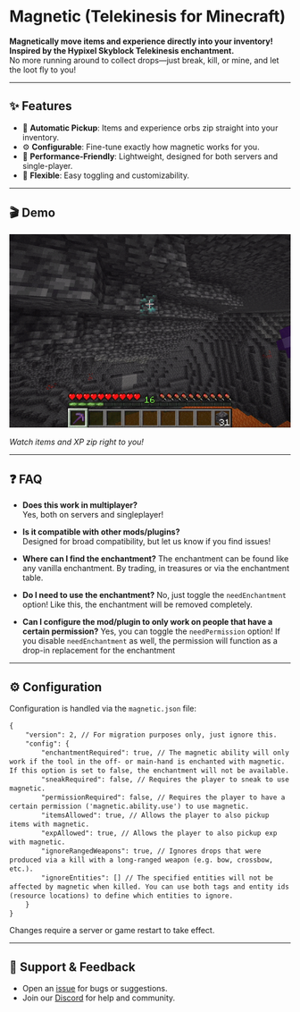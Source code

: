 # Magnetic (Telekinesis for Minecraft)

**Magnetically move items and experience directly into your inventory!
Inspired by the Hypixel Skyblock Telekinesis enchantment.**  
No more running around to collect drops—just break, kill, or mine, and let the loot fly to you!

---

## ✨ Features

- 🧲 **Automatic Pickup**: Items and experience orbs zip straight into your inventory.
- ⚙️ **Configurable**: Fine-tune exactly how magnetic works for you.
- 🚀 **Performance-Friendly**: Lightweight, designed for both servers and single-player.
- 🔄 **Flexible**: Easy toggling and customizability.

---

## 🎬 Demo

![Block drop auto-pickup preview](https://raw.githubusercontent.com/btwonion/magnetic/refs/heads/master/media/magnetic-showcase-cave.gif)

*Watch items and XP zip right to you!*

---

## ❓ FAQ

- **Does this work in multiplayer?**  
  Yes, both on servers and singleplayer!

- **Is it compatible with other mods/plugins?**  
  Designed for broad compatibility, but let us know if you find issues!

- **Where can I find the enchantment?**
  The enchantment can be found like any vanilla enchantment. By trading, in treasures or via the enchantment table.

- **Do I need to use the enchantment?**
  No, just toggle the `needEnchantment` option! Like this, the enchantment will be removed completely.

- **Can I configure the mod/plugin to only work on people that have a certain permission?**
  Yes, you can toggle the `needPermission` option!
  If you disable `needEnchantment` as well, the permission will function as a drop-in replacement for the enchantment

---

## ⚙️ Configuration

Configuration is handled via the `magnetic.json` file:

```json5
{
    "version": 2, // For migration purposes only, just ignore this.
    "config": {
        "enchantmentRequired": true, // The magnetic ability will only work if the tool in the off- or main-hand is enchanted with magnetic. If this option is set to false, the enchantment will not be available.
        "sneakRequired": false, // Requires the player to sneak to use magnetic.
        "permissionRequired": false, // Requires the player to have a certain permission ('magnetic.ability.use') to use magnetic.
        "itemsAllowed": true, // Allows the player to also pickup items with magnetic.
        "expAllowed": true, // Allows the player to also pickup exp with magnetic.
        "ignoreRangedWeapons": true, // Ignores drops that were produced via a kill with a long-ranged weapon (e.g. bow, crossbow, etc.).
        "ignoreEntities": [] // The specified entities will not be affected by magnetic when killed. You can use both tags and entity ids (resource locations) to define which entities to ignore.
    }
}
```

Changes require a server or game restart to take effect.

---

## 💬 Support & Feedback

- Open an [issue](https://github.com/btwonion/magnetic/issues) for bugs or suggestions.
- Join our [Discord](https://nyon.dev/discord) for help and community.
